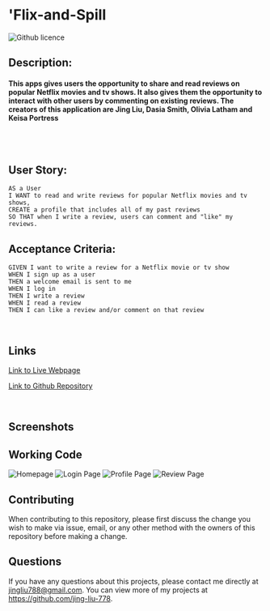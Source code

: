 # 'Flix-and-Spill

![Github licence](http://img.shields.io/badge/license-MIT-blue.svg)

## Description:

#### This apps gives users the opportunity to share and read reviews on popular Netflix movies and tv shows. It also gives them the opportunity to interact with other users by commenting on existing reviews. The creators of this application are Jing Liu, Dasia Smith, Olivia Latham and Keisa Portress

<br>
<br>

## User Story:

```
AS a User
I WANT to read and write reviews for popular Netflix movies and tv shows,
CREATE a profile that includes all of my past reviews
SO THAT when I write a review, users can comment and "like" my reviews.
```

## Acceptance Criteria:

```
GIVEN I want to write a review for a Netflix movie or tv show
WHEN I sign up as a user
THEN a welcome email is sent to me
WHEN I log in
THEN I write a review
WHEN I read a review
THEN I can like a review and/or comment on that review

```

<br>

## Links

[Link to Live Webpage](https://shielded-gorge-65326.herokuapp.com/login)

[Link to Github Repository](https://github.com/jing-liu-778/Netflix-and-Spill)

<br>

## Screenshots

## Working Code

![Homepage](https://github.com/jing-liu-778/Netflix-and-Spill/blob/main/public/images/homepage.gif)
![Login Page](https://github.com/jing-liu-778/Netflix-and-Spill/blob/main/public/images/login_page.gif)
![Profile Page](https://github.com/jing-liu-778/Netflix-and-Spill/blob/main/public/images/profile_page.gif)
![Review Page](https://github.com/jing-liu-778/Netflix-and-Spill/blob/main/public/images/Review_page.JPG)

## Contributing

When contributing to this repository, please first discuss the change you wish to make via issue, email, or any other method with the owners of this repository before making a change.

## Questions

If you have any questions about this projects, please contact me directly at jingliu788@gmail.com. You can view more of my projects at https://github.com/jing-liu-778.
